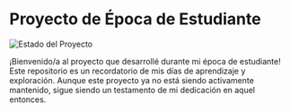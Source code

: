 # Proyecto de Época de Estudiante

![Estado del Proyecto](https://img.shields.io/badge/Estado-No%20Mantenido-red.svg)

¡Bienvenido/a al proyecto que desarrollé durante mi época de estudiante! Este repositorio es un recordatorio de mis días de aprendizaje y exploración. Aunque este proyecto ya no está siendo activamente mantenido, sigue siendo un testamento de mi dedicación en aquel entonces.
